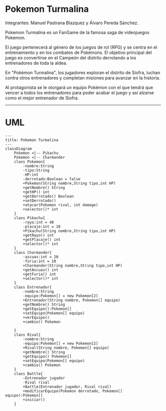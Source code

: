 # Pokemon Turmalina

Integrantes: Manuel Pastrana Blazquez y Álvaro Pereda Sánchez.

Pokemon Turmalina es un FanGame de la famosa saga de videojuegos Pokemon.

El juego pertenecerá al género de los juegos de rol (RPG) y se centra en el entrenamiento y en los combates de Pokémons. El objetivo principal del juego es convertirse en el Campeón del distrito derrotando a los entrenadores de toda la aldea.

En "Pokémon Turmalina", los jugadores exploran el distrito de Siofra, luchan contra otros entrenadores y completan misiones para avanzar en la historia. 

Al protagonista se le otorgará un equipo Pokémon con el que tendrá que vencer a todos los entrenadores para poder acabar el juego y así alzarse como el mejor entrenador de Siofra.


---
# UML

```mermaid
---
title: Pokemon Turmalina
---
classDiagram
    Pokemon <|-- Pikachu
    Pokemon <|-- Charmander
    class Pokemon{
        -nombre:String
        -tipo:String
        -HP:int
        -derrotado:Boolean = false
        +Pokemon(String nombre,String tipo,int HP)
        +getNombre() String
        +getHP() int
        +getDerrotado() Boolean
        +setDerrotado()
        +atacar(Pokemon rival, int damage)
        +selector()* int
    }
    class Pikachu{
        -rayo:int = 40
        -placaje:int = 10
        +Pikachu(String nombre,String tipo,int HP)
        +getRayo() int
        +getPlacaje() int
        +selector()* int
    }
    class Charmander{
        -ascuas:int = 20
        -furia:int = 10
        +Charmander(String nombre,String tipo,int HP)
        +getAscuas() int
        +getFuria() int
        +selector()* int
    }
    class Entrenador{
        -nombre:String
        -equipo:Pokemon[] = new Pokemon[2]
        +Entrenador(String nombre, Pokemon[] equipo)
        +getNombre() String
        +getEquipo():Pokemon[]
        +setEquipo(Pokemon[] equipo)
        +verEquipo()
        +cambio() Pokemon
        
    }
    class Rival{
        -nombre:String
        -equipo:Pokemon[] = new Pokemon[2]
        +Rival(String nombre, Pokemon[] equipo)
        +getNombre() String
        +getEquipo() Pokemon[]
        +setEquipo(Pokemon[] equipo)
        +cambio() Pokemon
    }
    class Battle{
        -Entrenador jugador
        -Rival rival
        +Battle(Entrenador jugador, Rival rival)
        +modificarEquipo(Pokemon derrotado, Pokemon[] equipo):Pokemon[]
        +iniciar()
    }

